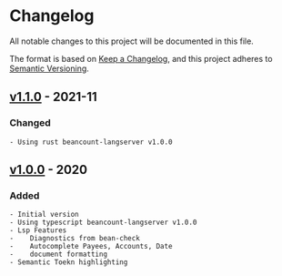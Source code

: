 # Changelog

All notable changes to this project will be documented in this file.

The format is based on [Keep a Changelog](https://keepachangelog.com/en/1.0.0/),
and this project adheres to [Semantic Versioning](https://semver.org/spec/v2.0.0.html).

## [v1.1.0] - 2021-11

### Changed

    - Using rust beancount-langserver v1.0.0

## [v1.0.0] - 2020

### Added

    - Initial version
    - Using typescript beancount-langserver v1.0.0
    - Lsp Features
    -    Diagnostics from bean-check
    -    Autocomplete Payees, Accounts, Date
    -    document formatting
    - Semantic Toekn highlighting

[v1.1.0]: https://github.com/polarmutex/beancount-language-server/compare/v1.0.0...v1.1.0
[v1.0.0]: https://github.com/polarmutex/beancount-language-server/releases/tag/v1.0.0
